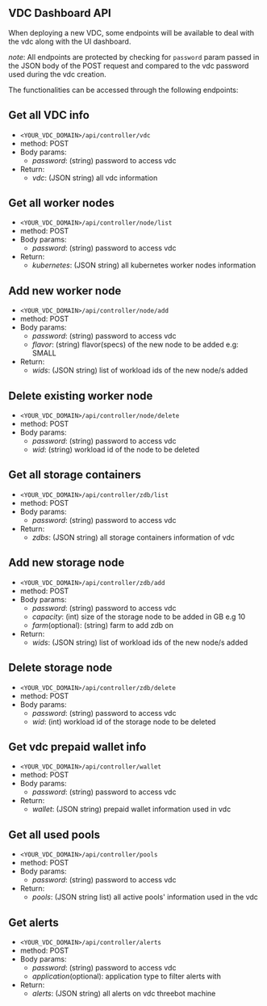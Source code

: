 ## VDC Dashboard API

When deploying a new VDC, some endpoints will be available to deal with the vdc along with the UI dashboard.

*note*: All endpoints are protected by checking for `password` param passed in the JSON body of the POST request and compared to the vdc password used during the vdc creation.

The functionalities can be accessed through the following endpoints:


## Get all VDC info

- `<YOUR_VDC_DOMAIN>/api/controller/vdc`
- method: POST
- Body params:
    - *password*: (string) password to access vdc
- Return:
    - *vdc*: (JSON string) all vdc information


## Get all worker nodes

- `<YOUR_VDC_DOMAIN>/api/controller/node/list`
- method: POST
- Body params:
    - *password*: (string) password to access vdc
- Return:
    - *kubernetes*: (JSON string) all kubernetes worker nodes information

## Add new worker node

- `<YOUR_VDC_DOMAIN>/api/controller/node/add`
- method: POST
- Body params:
    - *password*: (string) password to access vdc
    - *flavor*: (string) flavor(specs) of the new node to be added e.g: SMALL
- Return:
    - *wids*: (JSON string) list of workload ids of the new node/s added


## Delete existing worker node
- `<YOUR_VDC_DOMAIN>/api/controller/node/delete`
- method: POST
- Body params:
    - *password*: (string) password to access vdc
    - *wid*: (string) workload id of the node to be deleted


## Get all storage containers

- `<YOUR_VDC_DOMAIN>/api/controller/zdb/list`
- method: POST
- Body params:
    - *password*: (string) password to access vdc
- Return:
    - *zdbs*: (JSON string) all storage containers information of vdc


## Add new storage node

- `<YOUR_VDC_DOMAIN>/api/controller/zdb/add`
- method: POST
- Body params:
    - *password*: (string) password to access vdc
    - *capacity*: (int) size of the storage node to be added in GB e.g 10
    - *farm*(optional): (string) farm to add zdb on
- Return:
    - *wids*: (JSON string) list of workload ids of the new node/s added


## Delete storage node

- `<YOUR_VDC_DOMAIN>/api/controller/zdb/delete`
- method: POST
- Body params:
    - *password*: (string) password to access vdc
    - *wid*: (int) workload id of the storage node to be deleted


## Get vdc prepaid wallet info

- `<YOUR_VDC_DOMAIN>/api/controller/wallet`
- method: POST
- Body params:
    - *password*: (string) password to access vdc
- Return:
    - *wallet*: (JSON string) prepaid wallet information used in vdc


## Get all used pools
- `<YOUR_VDC_DOMAIN>/api/controller/pools`
- method: POST
- Body params:
    - *password*: (string) password to access vdc
- Return:
    - *pools*: (JSON string list) all active pools' information used in the vdc


## Get alerts
- `<YOUR_VDC_DOMAIN>/api/controller/alerts`
- method: POST
- Body params:
    - *password*: (string) password to access vdc
    - *application*(optional): application type to filter alerts with
- Return:
    - *alerts*: (JSON string) all alerts on vdc threebot machine
